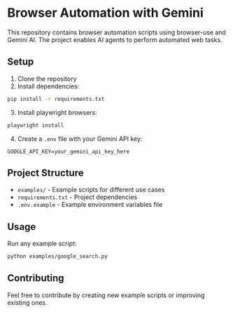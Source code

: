 # Browser Automation with Gemini

This repository contains browser automation scripts using browser-use and Gemini AI. The project enables AI agents to perform automated web tasks.

## Setup

1. Clone the repository
2. Install dependencies:
```bash
pip install -r requirements.txt
```
3. Install playwright browsers:
```bash
playwright install
```
4. Create a `.env` file with your Gemini API key:
```
GOOGLE_API_KEY=your_gemini_api_key_here
```

## Project Structure

- `examples/` - Example scripts for different use cases
- `requirements.txt` - Project dependencies
- `.env.example` - Example environment variables file

## Usage

Run any example script:
```bash
python examples/google_search.py
```

## Contributing

Feel free to contribute by creating new example scripts or improving existing ones. 